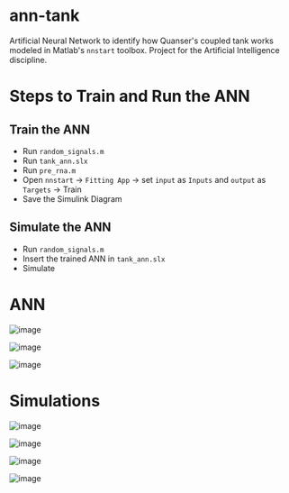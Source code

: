 # ann-tank

Artificial Neural Network to identify how Quanser's coupled tank works modeled in Matlab's `nnstart` toolbox. Project for the Artificial Intelligence discipline.

# Steps to Train and Run the ANN

## Train the ANN
- Run `random_signals.m`
- Run `tank_ann.slx`
- Run `pre_rna.m`
- Open `nnstart` -> `Fitting App` -> set `input` as  `Inputs` and `output` as `Targets` -> Train
- Save the Simulink Diagram

## Simulate the ANN
- Run `random_signals.m`
- Insert the trained ANN in `tank_ann.slx`
- Simulate

# ANN 

![image](https://github.com/hugodiasg/ann-tank/assets/80465879/008f2424-ad1f-42ef-91d4-100b0fee1fdc)

![image](https://github.com/hugodiasg/ann-tank/assets/80465879/bf9ad51d-659a-4d9b-b797-7c8897d30f52)

![image](https://github.com/hugodiasg/ann-tank/assets/80465879/245f5164-befe-496e-9276-024e827efc7d)

# Simulations

![image](https://github.com/hugodiasg/ann-tank/assets/80465879/d5fcd5d2-13f6-42a6-812d-a4652c5dd649)

![image](https://github.com/hugodiasg/ann-tank/assets/80465879/83c79e1c-a811-432c-bd36-eefe6ffa3c06)

![image](https://github.com/hugodiasg/ann-tank/assets/80465879/14ec60eb-cd52-4bf4-8ed8-e39a9e51b017)

![image](https://github.com/hugodiasg/ann-tank/assets/80465879/405385ff-601c-429c-b0ca-0cb36eaca00d)

<!-- ![image](https://github.com/hugodiasg/ann-tank/assets/80465879/f1fa73a5-7403-4580-b1e6-e99c368975a7)-->


